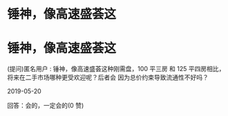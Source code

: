 # 锤神，像高速盛荟这

# 锤神，像高速盛荟这

(提问)匿名用户 : 锤神，像高速盛荟这种刚需盘，100 平三房 和 125 平四房相比，将来在二手市场哪种更受欢迎呢？后者会 因为总价约束导致流通性不好吗？

2019-05-20

回答：会的，一定会的(0 赞)